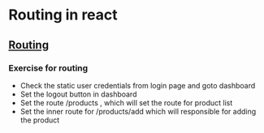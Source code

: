# Routing in react

## [Routing](https://codesandbox.io/s/intelligent-star-v8lz6)
### Exercise for routing
* Check the static user credentials from login page and goto dashboard
* Set the logout button in dashboard
* Set the route /products , which will set the route for product list
* Set the inner route for /products/add which will responsible for adding the product 
